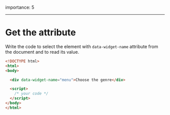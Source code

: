 importance: 5

---

# Get the attribute

Write the code to select the element with `data-widget-name` attribute from the document and to read its value.

```html run
<!DOCTYPE html>
<html>
<body>

  <div data-widget-name="menu">Choose the genre</div>

  <script>
    /* your code */
  </script>
</body>
</html>
```
